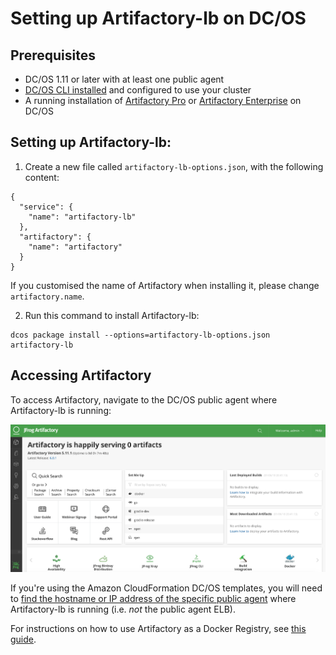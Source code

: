 # Setting up Artifactory-lb on DC/OS

## Prerequisites

- DC/OS 1.11 or later with at least one public agent
- [DC/OS CLI installed](https://docs.mesosphere.com/1.11/cli/install/) and
  configured to use your cluster
- A running installation of [Artifactory Pro](artifactory-pro.md) or
  [Artifactory Enterprise](artifactory-enterprise.md) on DC/OS


## Setting up Artifactory-lb:

1. Create a new file called `artifactory-lb-options.json`, with the following
   content:

```
{
  "service": {
    "name": "artifactory-lb"
  },
  "artifactory": {
    "name": "artifactory"
  }
}
```

If you customised the name of Artifactory when installing it, please change
`artifactory.name`.

2. Run this command to install Artifactory-lb:

```
dcos package install --options=artifactory-lb-options.json artifactory-lb
```

## Accessing Artifactory

To access Artifactory, navigate to the DC/OS public agent where Artifactory-lb
is running:

![Artifactory UI](img/Artifactory_UI_Home.png)

If you're using the Amazon CloudFormation DC/OS templates, you will need to
[find the hostname or IP address of the specific public
agent](https://docs.mesosphere.com/1.11/administering-clusters/locate-public-agent/)
where Artifactory-lb is running (i.e. _not_ the public agent ELB).

For instructions on how to use Artifactory as a Docker Registry, see [this
guide](using-artifactory.md).
